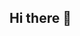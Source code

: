 ## Hi there 👋
<!DOCTYPE html>
<html>
<head>
    <title>Most Used Languages in My GitHub Repo</title>
    <script src="https://cdn.jsdelivr.net/npm/chart.js"></script>
</head>
<body>
    <canvas id="myChart" width="400" height="200"></canvas>
    <script>
        const ctx = document.getElementById('myChart').getContext('2d');
        const USERNAME = 'YOUR_USERNAME'; // เปลี่ยนเป็น username GitHub ของคุณ
        const REPONAME = 'YOUR_REPO';     // เปลี่ยนเป็นชื่อ repo ของคุณ
        
        let chart; // ตัวแปรสำหรับกราฟ

        // ฟังก์ชันดึงข้อมูลจาก GitHub API และอัปเดตกราฟ
        async function updateChart() {
            try {
                const response = await fetch(`https://api.github.com/repos/${USERNAME}/${REPONAME}/languages`);
                const languagesData = await response.json();
                
                // คำนวณ total bytes
                const totalBytes = Object.values(languagesData).reduce((sum, val) => sum + val, 0);
                
                // เตรียม labels และ data สำหรับกราฟ (เรียงจากมากไปน้อย)
                const sortedLanguages = Object.entries(languagesData)
                    .sort(([,a], [,b]) => b - a)
                    .slice(0, 5); // แสดงแค่ 5 ภาษาที่ใช้มากที่สุด (ปรับได้)
                
                const labels = sortedLanguages.map(([lang]) => lang);
                const data = sortedLanguages.map(([, bytes]) => ((bytes / totalBytes) * 100).toFixed(2));
                
                // สีแบบในรูปของคุณ (ปรับได้)
                const colors = [
                    'rgba(54, 162, 235, 0.6)',   // น้ำเงิน
                    'rgba(255, 206, 86, 0.6)',   // เหลือง
                    'rgba(255, 99, 132, 0.6)',   // แดง
                    'rgba(153, 102, 255, 0.6)',  // ม่วง
                    'rgba(75, 192, 192, 0.6)'    // เขียว
                ];
                
                // สร้างหรืออัปเดตกราฟ (horizontal bar)
                if (chart) {
                    chart.data.labels = labels;
                    chart.data.datasets[0].data = data;
                    chart.data.datasets[0].backgroundColor = colors.slice(0, labels.length);
                    chart.update();
                } else {
                    chart = new Chart(ctx, {
                        type: 'bar',
                        data: {
                            labels: labels,
                            datasets: [{
                                label: 'Percentage (%)',
                                data: data,
                                backgroundColor: colors.slice(0, labels.length),
                                borderWidth: 1
                            }]
                        },
                        options: {
                            indexAxis: 'y', // ทำให้เป็น horizontal bar
                            scales: {
                                x: {
                                    beginAtZero: true,
                                    max: 100
                                }
                            },
                            plugins: {
                                legend: {
                                    display: false // ซ่อน legend ถ้าไม่ต้องการ
                                }
                            }
                        }
                    });
                }
                
                console.log('Updated with real data:', labels, data); // สำหรับ debug
            } catch (error) {
                console.error('Error fetching data:', error);
                // ถ้าดึงไม่ได้ แสดงข้อความ error หรือ mock data ชั่วคราว
            }
        }

        // โหลดข้อมูลครั้งแรก
        updateChart();

        // อัปเดต real-time ทุก 30 วินาที (ปรับ interval ได้)
        setInterval(updateChart, 30000);
    </script>
</body>
</html>
<!--
**gold555555/gold555555** is a ✨ _special_ ✨ repository because its `README.md` (this file) appears on your GitHub profile.

Here are some ideas to get you started:

- 🔭 I’m currently working on ...
- 🌱 I’m currently learning ...
- 👯 I’m looking to collaborate on ...
- 🤔 I’m looking for help with ...
- 💬 Ask me about ...
- 📫 How to reach me: ...
- 😄 Pronouns: ...
- ⚡ Fun fact: ...
-->
